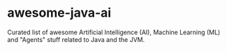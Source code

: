 # awesome-java-ai
Curated list of awesome Artificial Intelligence (AI), Machine Learning (ML) and "Agents" stuff related to Java and the JVM.
